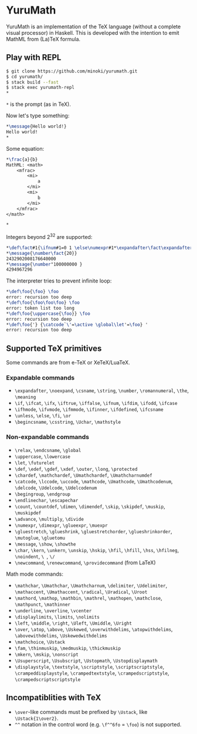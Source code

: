 # YuruMath

YuruMath is an implementation of the TeX language (without a complete visual processor) in Haskell.
This is developed with the intention to emit MathML from (La)TeX formula.

## Play with REPL

```sh
$ git clone https://github.com/minoki/yurumath.git
$ cd yurumath/
$ stack build --fast
$ stack exec yurumath-repl
*
```

`*` is the prompt (as in TeX).

Now let's type something:

```tex
*\message{Hello world!}
Hello world!
*
```

Some equation:

```tex
*\frac{a}{b}
MathML: <math>
    <mfrac>
        <mi>
            a
        </mi>
        <mi>
            b
        </mi>
    </mfrac>
</math>

*
```

Integers beyond 2<sup>32</sup> are supported:

```tex
*\def\fact#1{\ifnum#1=0 1 \else\numexpr#1*\expandafter\fact\expandafter{\number\numexpr#1-1\relax}\relax\fi}
*\message{\number\fact{20}}
2432902008176640000
*\message{\number"100000000 }
4294967296
```

The interpreter tries to prevent infinite loop:

```tex
*\def\foo{\foo} \foo
error: recursion too deep
*\def\foo{\foo\foo\foo} \foo
error: token list too long
*\def\foo{\uppercase{\foo}} \foo
error: recursion too deep
*\def\foo{'} {\catcode`\'=\active \global\let'=\foo} '
error: recursion too deep
```

## Supported TeX primitives

Some commands are from e-TeX or XeTeX/LuaTeX.

### Expandable commands

- `\expandafter`, `\noexpand`, `\csname`, `\string`, `\number`, `\romannumeral`, `\the`, `\meaning`
- `\if`, `\ifcat`, `\ifx`, `\iftrue`, `\iffalse`, `\ifnum`, `\ifdim`, `\ifodd`, `\ifcase`
- `\ifhmode`, `\ifvmode`, `\ifmmode`, `\ifinner`, `\ifdefined`, `\ifcsname`
- `\unless`, `\else`, `\fi`, `\or`
- `\begincsname`, `\csstring`, `\Uchar`, `\mathstyle`

### Non-expandable commands

- `\relax`, `\endcsname`, `\global`
- `\uppercase`, `\lowercase`
- `\let`, `\futurelet`
- `\def`, `\edef`, `\gdef`, `\xdef`, `\outer`, `\long`, `\protected`
- `\chardef`, `\mathchardef`, `\Umathchardef`, `\Umathcharnumdef`
- `\catcode`, `\lccode`, `\uccode`, `\mathcode`, `\Umathcode`, `\Umathcodenum`, `\delcode`, `\Udelcode`, `\Udelcodenum`
- `\begingroup`, `\endgroup`
- `\endlinechar`, `\escapechar`
- `\count`, `\countdef`, `\dimen`, `\dimendef`, `\skip`, `\skipdef`, `\muskip`, `\muskipdef`
- `\advance`, `\multiply`, `\divide`
- `\numexpr`, `\dimexpr`, `\glueexpr`, `\muexpr`
- `\gluestretch`, `\glueshrink`, `\gluestretchorder`, `\glueshrinkorder`, `\mutoglue`, `\gluetomu`
- `\message`, `\show`, `\showthe`
- `\char`, `\kern`, `\unkern`, `\unskip`, `\hskip`, `\hfil`, `\hfill`, `\hss`, `\hfilneg`, `\noindent`, `\ `, `\/`
- `\newcommand`, `\renewcommand`, `\providecommand` (from LaTeX)

Math mode commands:

- `\mathchar`, `\Umathchar`, `\Umathcharnum`, `\delimiter`, `\Udelimiter`, `\mathaccent`, `\Umathaccent`, `\radical`, `\Uradical`, `\Uroot`
- `\mathord`, `\mathop`, `\mathbin`, `\mathrel`, `\mathopen`, `\mathclose`, `\mathpunct`, `\mathinner`
- `\underline`, `\overline`, `\vcenter`
- `\displaylimits`, `\limits`, `\nolimits`
- `\left`, `\middle`, `\right`, `\Uleft`, `\Umiddle`, `\Uright`
- `\over`, `\atop`, `\above`, `\Uskewed`, `\overwithdelims`, `\atopwithdelims`, `\abovewithdelims`, `\Uskewedwithdelims`
- `\mathchoice`, `\Ustack`
- `\fam`, `\thinmuskip`, `\medmuskip`, `\thickmuskip`
- `\mkern`, `\mskip`, `\nonscript`
- `\Usuperscript`, `\Usubscript`, `\Ustopmath`, `\Ustopdisplaymath`
- `\displaystyle`, `\textstyle`, `\scriptstyle`, `\scriptscriptstyle`, `\crampeddisplaystyle`, `\crampedtextstyle`, `\crampedscriptstyle`, `\crampedscriptscriptstyle`

## Incompatiblities with TeX

* `\over`-like commands must be prefixed by `\Ustack`, like `\Ustack{1\over2}`.
* `^^` notation in the control word (e.g. `\f^^6fo` = `\foo`) is not supported.

